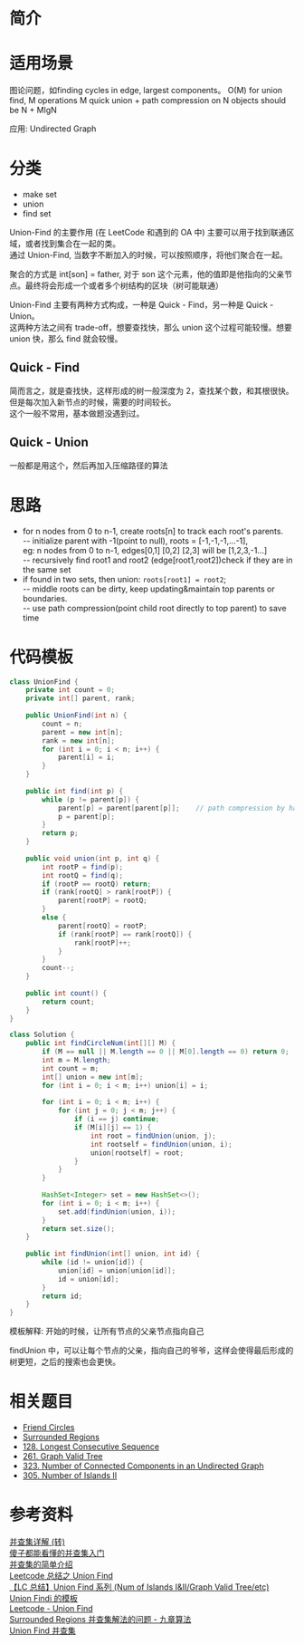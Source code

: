 # 简介

# 适用场景
图论问题，如finding cycles in edge, largest components。
O(M) for union find, M operations
M quick union + path compression on N objects should be N + MlgN

应用: Undirected Graph 

# 分类
* make set
* union
* find set

Union-Find 的主要作用 (在 LeetCode 和遇到的 OA 中) 主要可以用于找到联通区域，或者找到集合在一起的类。  
通过 Union-Find, 当数字不断加入的时候，可以按照顺序，将他们聚合在一起。

聚合的方式是 int[son] = father, 对于 son 这个元素，他的值即是他指向的父亲节点。最终将会形成一个或者多个树结构的区块（树可能联通）

Union-Find 主要有两种方式构成，一种是 Quick - Find，另一种是 Quick - Union。  
这两种方法之间有 trade-off，想要查找快，那么 union 这个过程可能较慢。想要 union 快，那么 find 就会较慢。

## Quick - Find
简而言之，就是查找快，这样形成的树一般深度为 2，查找某个数，和其根很快。但是每次加入新节点的时候，需要的时间较长。  
这个一般不常用，基本做题没遇到过。

## Quick - Union
一般都是用这个，然后再加入压缩路径的算法

# 思路
* for n nodes from 0 to n-1, create roots[n] to track each root's parents.  
    -- initialize parent with -1(point to null), roots = [-1,-1,-1,...-1],  
    eg: n nodes from 0 to n-1, edges[0,1] [0,2] [2,3] will be [1,2,3,-1...]  
        -- recursively find root1 and root2 (edge[root1,root2])check if they are in the same set  
* if found in two sets, then union: `roots[root1] = root2`;  
    -- middle roots can be dirty, keep updating&maintain top parents or boundaries.  
    -- use path compression(point child root directly to top parent) to save time  
               


# 代码模板
```java
class UnionFind {
    private int count = 0;
    private int[] parent, rank;
    
    public UnionFind(int n) {
        count = n;
        parent = new int[n];
        rank = new int[n];
        for (int i = 0; i < n; i++) {
            parent[i] = i;
        }
    }
    
    public int find(int p) {
        while (p != parent[p]) {
            parent[p] = parent[parent[p]];    // path compression by halving
            p = parent[p];
        }
        return p;
    }
    
    public void union(int p, int q) {
        int rootP = find(p);
        int rootQ = find(q);
        if (rootP == rootQ) return;
        if (rank[rootQ] > rank[rootP]) {
            parent[rootP] = rootQ;
        }
        else {
            parent[rootQ] = rootP;
            if (rank[rootP] == rank[rootQ]) {
                rank[rootP]++;
            }
        }
        count--;
    }
    
    public int count() {
        return count;
    }
}

class Solution {
    public int findCircleNum(int[][] M) {
        if (M == null || M.length == 0 || M[0].length == 0) return 0;
        int m = M.length;
        int count = m;
        int[] union = new int[m];
        for (int i = 0; i < m; i++) union[i] = i;
        
        for (int i = 0; i < m; i++) {
            for (int j = 0; j < m; j++) {
                if (i == j) continue;
                if (M[i][j] == 1) {
                    int root = findUnion(union, j);
                    int rootself = findUnion(union, i);
                    union[rootself] = root;
                }
            }
        }
        
        HashSet<Integer> set = new HashSet<>();
        for (int i = 0; i < m; i++) {
            set.add(findUnion(union, i));
        }
        return set.size();
    }
    
    public int findUnion(int[] union, int id) {
        while (id != union[id]) {
            union[id] = union[union[id]];
            id = union[id];
        }
        return id;
    }
}
```

模板解释: 开始的时候，让所有节点的父亲节点指向自己

findUnion 中，可以让每个节点的父亲，指向自己的爷爷，这样会使得最后形成的树更短，之后的搜索也会更快。

# 相关题目
* [Friend Circles](https://leetcode.com/problems/friend-circles)
* [Surrounded Regions](https://leetcode.com/problems/surrounded-regions)
* [128. Longest Consecutive Sequence]()
* [261. Graph Valid Tree]()
* [323. Number of Connected Components in an Undirected Graph]()
* [305. Number of Islands II](https://leetcode.com/problems/number-of-islands-ii)

# 参考资料
[并查集详解 (转)](http://blog.csdn.net/dellaserss/article/details/7724401)  
[傻子都能看懂的并查集入门](https://segmentfault.com/a/1190000004023326)  
[并查集的简单介绍](http://skyhigh233.com/blog/2017/04/02/union-find/)  
[Leetcode 总结之 Union Find](http://www.cnblogs.com/zmyvszk/p/5351494.html)  
[【LC 总结】Union Find 系列 (Num of Islands I&II/Graph Valid Tree/etc)](https://segmentfault.com/a/1190000007010346)  
[Union Findi 的模板](http://52.14.116.56/2017/09/15/LeetCode/LeetCode-Union-Find/)  
[Leetcode - Union Find](https://yijiajin.github.io/leetcode/2017/01/03/Leetcode-Union-Find/)  
[Surrounded Regions 并查集解法的问题 - 九章算法](https://www.jiuzhang.com/qa/1460/)  
[Union Find 并查集](http://hongzheng.me/union-find/)  
